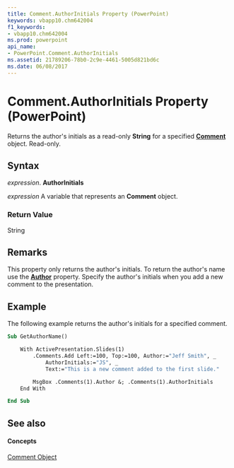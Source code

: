 ```yaml
---
title: Comment.AuthorInitials Property (PowerPoint)
keywords: vbapp10.chm642004
f1_keywords:
- vbapp10.chm642004
ms.prod: powerpoint
api_name:
- PowerPoint.Comment.AuthorInitials
ms.assetid: 21789206-78b0-2c9e-4461-5005d821bd6c
ms.date: 06/08/2017
---
```



# Comment.AuthorInitials Property (PowerPoint)

Returns the author's initials as a read-only  **String** for a specified **[Comment](PowerPoint.Comment.md)** object. Read-only.


## Syntax

 _expression_. **AuthorInitials**

 _expression_ A variable that represents an **Comment** object.


### Return Value

String


## Remarks

This property only returns the author's initials. To return the author's name use the  **[Author](PowerPoint.Comment.Author.md)** property. Specify the author's initials when you add a new comment to the presentation.


## Example

The following example returns the author's initials for a specified comment.


```vb
Sub GetAuthorName()

    With ActivePresentation.Slides(1)
        .Comments.Add Left:=100, Top:=100, Author:="Jeff Smith", _
            AuthorInitials:="JS", _
            Text:="This is a new comment added to the first slide."

        MsgBox .Comments(1).Author &; .Comments(1).AuthorInitials
    End With

End Sub
```


## See also


#### Concepts


[Comment Object](PowerPoint.Comment.md)

